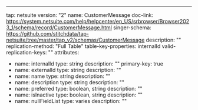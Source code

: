 ---
tap: netsuite
version: "2"
name: CustomerMessage
doc-link: https://system.netsuite.com/help/helpcenter/en_US/srbrowser/Browser2023_1/schema/record/CustomerMessage.html
singer-schema: https://github.com/stitchdata/tap-netsuite/tree/master/tap_v2/schemas/CustomerMessage
description: ""
replication-method: "Full Table"
table-key-properties: internalId
valid-replication-keys: ""
attributes:
- name: internalId
  type: string
  description: ""
  primary-key: true
- name: externalId
  type: string
  description: ""
- name: name
  type: string
  description: ""
- name: description
  type: string
  description: ""
- name: preferred
  type: boolean, string
  description: ""
- name: isInactive
  type: boolean, string
  description: ""
- name: nullFieldList
  type: varies
  description: ""
